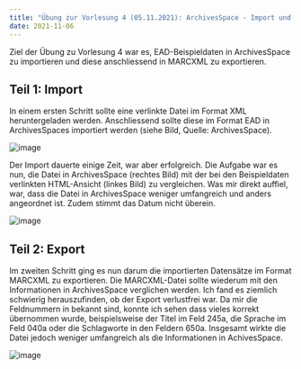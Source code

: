 ```yaml
---
title: "Übung zur Vorlesung 4 (05.11.2021): ArchivesSpace - Import und Export"
date: 2021-11-06
---
```


Ziel der Übung zu Vorlesung 4 war es, EAD-Beispieldaten in ArchivesSpace zu importieren und diese anschliessend in MARCXML zu exportieren.

## Teil 1: Import
In einem ersten Schritt sollte eine verlinkte Datei im Format XML heruntergeladen werden. Anschliessend sollte diese im Format EAD in ArchivesSpaces importiert werden (siehe Bild, Quelle: ArchivesSpace).

![image](https://user-images.githubusercontent.com/91632421/151708892-cdf47edc-4f04-44d1-8b97-44f9d1731bd5.png)

Der Import dauerte einige Zeit, war aber erfolgreich. Die Aufgabe war es nun, die Datei in ArchivesSpace (rechtes Bild) mit der bei den Beispieldaten verlinkten HTML-Ansicht (linkes Bild) zu vergleichen. Was mir direkt auffiel, war, dass die Datei in ArchivesSpace weniger umfangreich und anders angeordnet ist. Zudem stimmt das Datum nicht überein. 

![image](https://user-images.githubusercontent.com/91632421/151708912-a5b2f972-9796-47d4-bbaf-648d4bfa66b0.png)

## Teil 2: Export
Im zweiten Schritt ging es nun darum die importierten Datensätze im Format MARCXML zu exportieren. Die MARCXML-Datei sollte wiederum mit den Informationen in ArchivesSpace verglichen werden. Ich fand es ziemlich schwierig herauszufinden, ob der Export verlustfrei war. Da mir die Feldnummern in bekannt sind, konnte ich sehen dass vieles korrekt übernommen wurde, beispielsweise der Titel im Feld 245a, die Sprache im Feld 040a oder die Schlagworte in den Feldern 650a. Insgesamt wirkte die Datei jedoch weniger umfangreich als die Informationen in AchivesSpace. 

![image](https://user-images.githubusercontent.com/91632421/151708982-ae9a6575-8d60-48a6-a87d-5209c8c0b71a.png)


